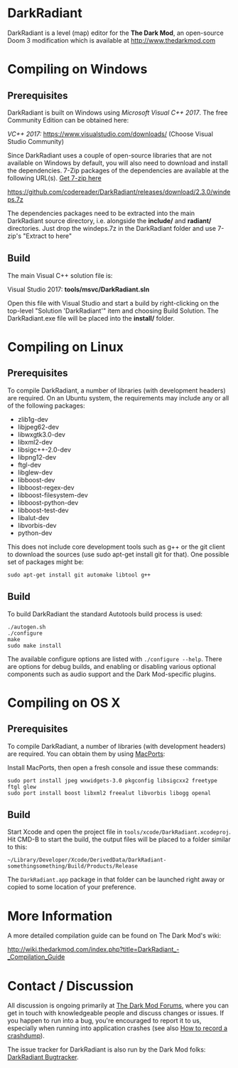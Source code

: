 # DarkRadiant

DarkRadiant is a level (map) editor for the **The Dark Mod**, an open-source Doom 3
modification which is available at http://www.thedarkmod.com

# Compiling on Windows

## Prerequisites

DarkRadiant is built on Windows using *Microsoft Visual C++ 2017*. 
The free Community Edition can be obtained here:

*VC++ 2017:* https://www.visualstudio.com/downloads/ (Choose Visual Studio Community)

Since DarkRadiant uses a couple of open-source libraries that are not available on
Windows by default, you will also need to download and install the
dependencies. 7-Zip packages of the dependencies are available at the following
URL(s). [Get 7-zip here](http://www.7-zip.org/)

https://github.com/codereader/DarkRadiant/releases/download/2.3.0/windeps.7z  

The dependencies packages need to be extracted into the main DarkRadiant
source directory, i.e. alongside the **include/** and **radiant/** directories.
Just drop the windeps.7z in the DarkRadiant folder and use 7-zip's "Extract to here"

## Build

The main Visual C++ solution file is:

Visual Studio 2017: **tools/msvc/DarkRadiant.sln**

Open this file with Visual Studio and start a build by right-clicking on the top-level 
"Solution 'DarkRadiant'" item and choosing Build Solution. The DarkRadiant.exe file will be 
placed into the **install/** folder.

# Compiling on Linux

## Prerequisites

To compile DarkRadiant, a number of libraries (with development headers) are
required. On an Ubuntu system, the requirements may include any or all of the
following packages:

* zlib1g-dev 
* libjpeg62-dev 
* libwxgtk3.0-dev
* libxml2-dev
* libsigc++-2.0-dev
* libpng12-dev
* ftgl-dev
* libglew-dev
* libboost-dev
* libboost-regex-dev
* libboost-filesystem-dev 
* libboost-python-dev
* libboost-test-dev
* libalut-dev 
* libvorbis-dev 
* python-dev

This does not include core development tools such as g++ or the git client
to download the sources (use sudo apt-get install git for that). One possible
set of packages might be:

`sudo apt-get install git automake libtool g++`

## Build

To build DarkRadiant the standard Autotools build process is used:

```
./autogen.sh
./configure
make
sudo make install
```

The available configure options are listed with `./configure --help`. There are
options for debug builds, and enabling or disabling various optional components
such as audio support and the Dark Mod-specific plugins.

# Compiling on OS X

## Prerequisites

To compile DarkRadiant, a number of libraries (with development headers) are
required. You can obtain them by using [MacPorts](https://distfiles.macports.org/MacPorts/):

Install MacPorts, then open a fresh console and issue these commands:

```
sudo port install jpeg wxwidgets-3.0 pkgconfig libsigcxx2 freetype ftgl glew
sudo port install boost libxml2 freealut libvorbis libogg openal
```

## Build

Start Xcode and open the project file in `tools/xcode/DarkRadiant.xcodeproj`.
Hit CMD-B to start the build, the output files will be placed to a folder
similar to this:

`~/Library/Developer/Xcode/DerivedData/DarkRadiant-somethingsomething/Build/Products/Release`

The `DarkRadiant.app` package in that folder can be launched right away or
copied to some location of your preference.

# More Information

A more detailed compilation guide can be found on The Dark Mod's wiki:

http://wiki.thedarkmod.com/index.php?title=DarkRadiant_-_Compilation_Guide

# Contact / Discussion

All discussion is ongoing primarily at [The Dark Mod Forums](http://forums.thedarkmod.com/forum/51-darkradiant-feedback-and-development/), where you can get in touch with knowledgeable people 
and discuss changes or issues. If you happen to run into a bug, you're encouraged to report it to us, especially when running into
application crashes (see also [How to record a crashdump](http://wiki.thedarkmod.com/index.php?title=Save_a_Memory_Dump_for_debugging_Crashes)). 

The issue tracker for DarkRadiant is also run by the Dark Mod folks: [DarkRadiant Bugtracker](http://bugs.thedarkmod.com/view_all_bug_page.php?project_id=1).
